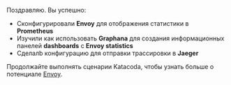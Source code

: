 Поздравляю. Вы успешно:

- Сконфигурировали **Envoy** для отображения статистики в **Prometheus**
- Изучили как использовать **Graphana** для создания информационных панелей **dashboards** c **Envoy statistics**
- Сделалb конфигурацию для отправки трассировки в **Jaeger**

Продолжайте выполнять сценарии Katacoda, чтобы узнать больше о потенциале [Envoy](https://www.envoyproxy.io/).
